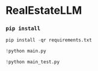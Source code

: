 # RealEstateLLM

### `pip install`
```python
pip install -qr requirements.txt

!python main.py

!python main_test.py
```
